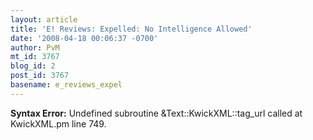 ```yaml
---
layout: article
title: 'E! Reviews: Expelled: No Intelligence Allowed'
date: '2008-04-18 00:06:37 -0700'
author: PvM
mt_id: 3767
blog_id: 2
post_id: 3767
basename: e_reviews_expel
---
```

<p><strong>Syntax Error:</strong> Undefined subroutine &Text::KwickXML::tag_url called at KwickXML.pm line 749.
</p>
